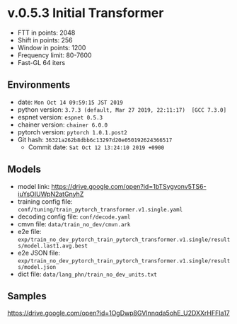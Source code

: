# v.0.5.3 Initial Transformer

- FTT in points: 2048
- Shift in points: 256
- Window in points: 1200
- Frequency limit: 80-7600
- Fast-GL 64 iters

## Environments
- date: `Mon Oct 14 09:59:15 JST 2019`
- python version: `3.7.3 (default, Mar 27 2019, 22:11:17)  [GCC 7.3.0]`
- espnet version: `espnet 0.5.3`
- chainer version: `chainer 6.0.0`
- pytorch version: `pytorch 1.0.1.post2`
- Git hash: `36321a262b8dbb6c13297d20e050192624366517`
  - Commit date: `Sat Oct 12 13:24:10 2019 +0900`

## Models

- model link: https://drive.google.com/open?id=1bTSygvonv5TS6-iuYsOIUWpN2atGnyhZ
- training config file: `conf/tuning/train_pytorch_transformer.v1.single.yaml`
- decoding config file: `conf/decode.yaml`
- cmvn file: `data/train_no_dev/cmvn.ark`
- e2e file: `exp/train_no_dev_pytorch_train_pytorch_transformer.v1.single/results/model.last1.avg.best`
- e2e JSON file: `exp/train_no_dev_pytorch_train_pytorch_transformer.v1.single/results/model.json`
- dict file: `data/lang_phn/train_no_dev_units.txt`

## Samples

https://drive.google.com/open?id=1OgDwp8GVInnqda5ohE_U2DXXrHFFIa17
